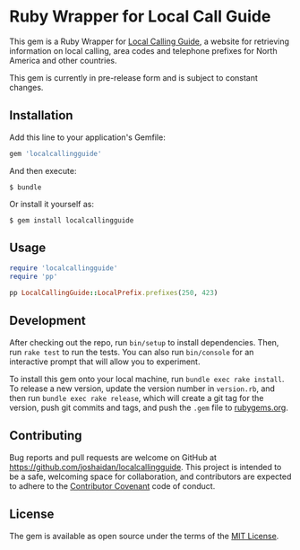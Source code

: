 # Ruby Wrapper for Local Call Guide

This gem is a Ruby Wrapper for [Local Calling Guide](http://www.localcallingguide.com), a website for retrieving information on local calling, area codes and telephone prefixes for North America and other countries.

This gem is currently in pre-release form and is subject to constant changes.

## Installation

Add this line to your application's Gemfile:

```ruby
gem 'localcallingguide'
```

And then execute:

    $ bundle

Or install it yourself as:

    $ gem install localcallingguide

## Usage

```ruby
require 'localcallingguide'
require 'pp'

pp LocalCallingGuide::LocalPrefix.prefixes(250, 423)

```

## Development

After checking out the repo, run `bin/setup` to install dependencies. Then, run `rake test` to run the tests. You can also run `bin/console` for an interactive prompt that will allow you to experiment.

To install this gem onto your local machine, run `bundle exec rake install`. To release a new version, update the version number in `version.rb`, and then run `bundle exec rake release`, which will create a git tag for the version, push git commits and tags, and push the `.gem` file to [rubygems.org](https://rubygems.org).

## Contributing

Bug reports and pull requests are welcome on GitHub at https://github.com/joshaidan/localcallingguide. This project is intended to be a safe, welcoming space for collaboration, and contributors are expected to adhere to the [Contributor Covenant](http://contributor-covenant.org) code of conduct.


## License

The gem is available as open source under the terms of the [MIT License](http://opensource.org/licenses/MIT).

